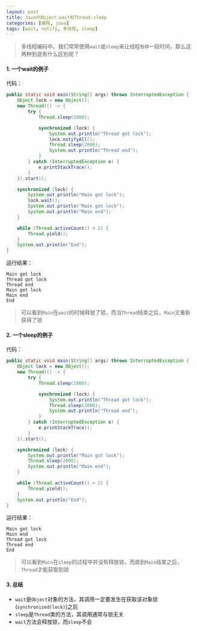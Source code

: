 ```yaml
---
layout: post
title: Java中Object.wait和Thread.sleep
categories: [编程, java]
tags: [wait, notify, 多线程, sleep]
---
```


> 多线程编码中，我们常常使用`wait`或`sleep`来让线程`暂停`一段时间，那么这两种到底有什么区别呢？

#### 1. 一个wait的例子

代码：
```java
public static void main(String[] args) throws InterruptedException {
    Object lock = new Object();
    new Thread(() -> {
        try {
            Thread.sleep(1000);

            synchronized (lock) {
                System.out.println("Thread got lock");
                lock.notifyAll();
                Thread.sleep(2000);
                System.out.println("Thread end");
            }
        } catch (InterruptedException e) {
            e.printStackTrace();
        }
    }).start();

    synchronized (lock) {
        System.out.println("Main got lock");
        lock.wait();
        System.out.println("Main got lock");
        System.out.println("Main end");
    }

    while (Thread.activeCount() > 2) {
        Thread.yield();
    }
    System.out.println("End");
}
```

运行结果：
```
Main got lock
Thread got lock
Thread end
Main got lock
Main end
End
```

> 可以看到`Main`在`wait`的时候释放了锁，而当`Thread`结束之后，`Main`又重新获得了锁

#### 2. 一个sleep的例子

代码：
```java
public static void main(String[] args) throws InterruptedException {
    Object lock = new Object();
    new Thread(() -> {
        try {
            Thread.sleep(1000);

            synchronized (lock) {
                System.out.println("Thread got lock");
                Thread.sleep(2000);
                System.out.println("Thread end");
            }
        } catch (InterruptedException e) {
            e.printStackTrace();
        }
    }).start();

    synchronized (lock) {
        System.out.println("Main got lock");
        Thread.sleep(2000);
        System.out.println("Main end");
    }

    while (Thread.activeCount() > 2) {
        Thread.yield();
    }
    System.out.println("End");
}
```

运行结果：
```
Main got lock
Main end
Thread got lock
Thread end
End
```

> 可以看到`Main`在`sleep`的过程中并没有释放锁，而直到`Main`结束之后，`Thread`才能获取到锁

#### 3. 总结

* `wait`是`Object`对象的方法，其调用一定要发生在获取该对象锁(`synchronized(lock)`)之后
* `sleep`是`Thread`类的方法，其调用通常与锁无关
* `wait`方法会释放锁，而`sleep`不会